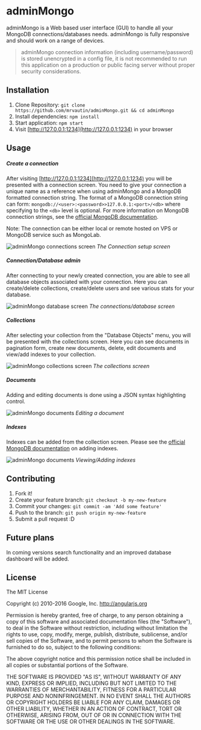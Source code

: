 # adminMongo

adminMongo is a Web based user interface (GUI) to handle all your MongoDB connections/databases needs. adminMongo is fully responsive and should work on a range of devices.

> adminMongo connection information (including username/password) is stored unencrypted in a config file, it is not recommended to run this application on a production or public facing server without proper security considerations.

## Installation

1. Clone Repository: `git clone https://github.com/mrvautin/adminMongo.git && cd adminMongo`
2. Install dependencies: `npm install`
3. Start application: `npm start`
4. Visit [http://127.0.0.1:1234](http://127.0.0.1:1234) in your browser

## Usage

##### Create a connection

After visiting [http://127.0.0.1:1234](http://127.0.0.1:1234) you will be presented with a connection screen. You need to give your connection a unique name as a reference when using adminMongo and a MongoDB formatted connection string. The format of a MongoDB connection string can form: `mongodb://<user>:<password>>127.0.0.1:<port>/<db>` where specifying to the `<db>` level is optional. For more information on MongoDB connection strings, see the [official MongoDB documentation](http://docs.mongodb.org/manual/reference/connection-string/).

Note: The connection can be either local or remote hosted on VPS or MongoDB service such as MongoLab.

![adminMongo connections screen](https://raw.githubusercontent.com/mrvautin/mrvautin.github.io/master/images/adminMongo/adminMongo_connections.png "adminMongo connections screen")
*The Connection setup screen*

##### Connection/Database admin

After connecting to your newly created connection, you are able to see all database objects associated with your connection. Here you can create/delete collections, create/delete users and see various stats for your database.

![adminMongo database screen](https://raw.githubusercontent.com/mrvautin/mrvautin.github.io/master/images/adminMongo/adminMongo_dbview.png "adminMongo database screen")
*The connections/database screen*

##### Collections

After selecting your collection from the "Database Objects" menu, you will be presented with the collections screen. Here you can see documents in pagination form, create new documents, delete, edit documents and view/add indexes to your collection.

![adminMongo collections screen](https://raw.githubusercontent.com/mrvautin/mrvautin.github.io/master/images/adminMongo/adminMongo_collectionview.png "adminMongo collections screen")
*The collections screen*

##### Documents

Adding and editing documents is done using a JSON syntax highlighting control.

![adminMongo documents](https://raw.githubusercontent.com/mrvautin/mrvautin.github.io/master/images/adminMongo/adminMongo_docedit.png "adminMongo documents")
*Editing a document*

##### Indexes

Indexes can be added from the collection screen. Please see the [official MongoDB documentation](https://docs.mongodb.org/manual/indexes/) on adding indexes.

![adminMongo documents](https://raw.githubusercontent.com/mrvautin/mrvautin.github.io/master/images/adminMongo/adminMongo_manageindexes.png "adminMongo indexes")
*Viewing/Adding indexes*

## Contributing

1. Fork it!
2. Create your feature branch: `git checkout -b my-new-feature`
3. Commit your changes: `git commit -am 'Add some feature'`
4. Push to the branch: `git push origin my-new-feature`
5. Submit a pull request :D

## Future plans

In coming versions search functionality and an improved database dashboard will be added. 

## License

The MIT License

Copyright (c) 2010-2016 Google, Inc. http://angularjs.org

Permission is hereby granted, free of charge, to any person obtaining a copy
of this software and associated documentation files (the "Software"), to deal
in the Software without restriction, including without limitation the rights
to use, copy, modify, merge, publish, distribute, sublicense, and/or sell
copies of the Software, and to permit persons to whom the Software is
furnished to do so, subject to the following conditions:

The above copyright notice and this permission notice shall be included in
all copies or substantial portions of the Software.

THE SOFTWARE IS PROVIDED "AS IS", WITHOUT WARRANTY OF ANY KIND, EXPRESS OR
IMPLIED, INCLUDING BUT NOT LIMITED TO THE WARRANTIES OF MERCHANTABILITY,
FITNESS FOR A PARTICULAR PURPOSE AND NONINFRINGEMENT. IN NO EVENT SHALL THE
AUTHORS OR COPYRIGHT HOLDERS BE LIABLE FOR ANY CLAIM, DAMAGES OR OTHER
LIABILITY, WHETHER IN AN ACTION OF CONTRACT, TORT OR OTHERWISE, ARISING FROM,
OUT OF OR IN CONNECTION WITH THE SOFTWARE OR THE USE OR OTHER DEALINGS IN
THE SOFTWARE.